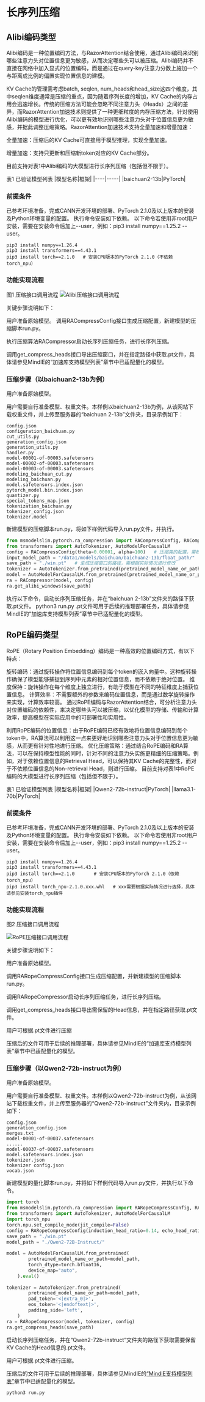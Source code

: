 # 长序列压缩
## Alibi编码类型

Alibi编码是一种位置编码方法，与RazorAttention结合使用，通过Alibi编码来识别哪些注意力头对位置信息更为敏感，从而决定哪些头可以被压缩。Alibi编码并不直接在网络中加入显式的位置编码，而是通过在query-key注意力分数上施加一个与距离成比例的偏置实现位置信息的建模。

KV Cache的管理需考虑batch, seqlen, num_heads和head_size这四个维度，其中seqlen维度通常是压缩的重点，因为随着序列长度的增加，KV Cache的内存占用会迅速增长。传统的压缩方法可能会忽略不同注意力头（Heads）之间的差异，而RazorAttention加速技术则提供了一种更细粒度的内存压缩方法，针对使用Alibi编码的模型进行优化，可以更有效地识别哪些注意力头对于位置信息更为敏感，并据此调整压缩策略。RazorAttention加速技术支持全量加速和增量加速：

全量加速：压缩后的KV Cache可直接用于模型推理，实现全量加速。

增量加速：支持只更新和压缩新token对应的KV Cache部分。

目前支持对表1中Alibi编码的大模型进行长序列压缩（包括但不限于）。

表1 已验证模型列表
|模型名称|框架|
|----|-----|
|baichuan2-13b|PyTorch|

### 前提条件
已参考环境准备，完成CANN开发环境的部署、PyTorch 2.1.0及以上版本的安装及Python环境变量的配置。
执行命令安装如下依赖。
以下命令若使用非root用户安装，需要在安装命令后加上--user，例如：pip3 install numpy==1.25.2 --user。
```
pip3 install numpy==1.26.4
pip3 install transformers==4.43.1 
pip3 install torch==2.1.0   # 安装CPU版本的PyTorch 2.1.0（不依赖torch_npu）
```
### 功能实现流程

图1 压缩接口调用流程
![Alibi压缩接口调用流程](Alibi压缩接口调用流程.png)

关键步骤说明如下：

用户准备原始模型。
调用RACompressConfig接口生成压缩配置，新建模型的压缩脚本run.py。

执行压缩算法RACompressor启动长序列压缩任务，进行长序列压缩。

调用get_compress_heads接口导出压缩窗口，并在指定路径中获取.pt文件，具体请参见MindIE的“加速库支持模型列表”章节中已适配量化的模型。

### 压缩步骤（以baichuan2-13b为例）

用户准备原始模型。

用户需要自行准备模型、权重文件。本样例以baichuan2-13b为例，从该网站下载权重文件，并上传至服务器的“baichuan 2-13b”文件夹，目录示例如下：
```
config.json
configuration_baichuan.py
cut_utils.py
generation_config.json
generation_utils.py
handler.py
model-00001-of-00003.safetensors
model-00002-of-00003.safetensors
model-00003-of-00003.safetensors
modeling_baichuan_cut.py
modeling_baichuan.py
model.safetensors.index.json
pytorch_model.bin.index.json
quantizer.py
special_tokens_map.json
tokenization_baichuan.py
tokenizer_config.json
tokenizer.model
```

新建模型的压缩脚本run.py，将如下样例代码导入run.py文件，并执行。

```python
from msmodelslim.pytorch.ra_compression import RACompressConfig, RACompressor
from transformers import AutoTokenizer, AutoModelForCausalLM
config = RACompressConfig(theta=0.00001, alpha=100)   # 压缩类的配置，需根据实际情况进行修改
input_model_path = "/data1/models/baichuan/baichuan2-13b/float_path/"    # 模型权重文件的保存路径，需根据实际情况进行修改
save_path = "./win.pt"   # 生成压缩窗口的路径，需根据实际情况进行修改
tokenizer = AutoTokenizer.from_pretrained(pretrained_model_name_or_path=input_model_path) 
model = AutoModelForCausalLM.from_pretrained(pretrained_model_name_or_path=input_model_path).float().cpu()   # 不支持使用npu方式进行加载
ra = RACompressor(model, config) 
ra.get_alibi_windows(save_path)
```
执行以下命令，启动长序列压缩任务，并在“baichuan 2-13b”文件夹的路径下获取.pt文件。
python3 run.py
.pt文件可用于后续的推理部署任务，具体请参见MindIE的“加速库支持模型列表”章节中已适配量化的模型。

## RoPE编码类型
RoPE（Rotary Position Embedding）编码是一种高效的位置编码方式，有以下特点：

旋转编码：通过旋转操作将位置信息编码到每个token的嵌入向量中。这种旋转操作确保了模型能够捕捉到序列中元素的相对位置信息，而不依赖于绝对位置。
维度保持：旋转操作在每个维度上独立进行，有助于模型在不同的特征维度上捕获位置信息。
计算效率：不需要额外的参数来编码位置信息，而是通过数学旋转操作来实现，计算效率较高。
通过RoPE编码与RazorAttention结合，可分析注意力头对位置编码的依赖性，来决定哪些头可以被压缩，以优化模型的存储、传输和计算效率，提高模型在实际应用中的可部署性和实用性。

利用RoPE编码的位置信息：由于RoPE编码已经有效地将位置信息编码到每个token中，RA算法可以利用这一点来更好地识别哪些注意力头对于位置信息更为敏感，从而更有针对性地进行压缩。
优化压缩策略：通过结合RoPE编码和RA算法，可以在保持模型性能的同时，针对不同的注意力头实施更精细的压缩策略。例如，对于依赖位置信息的Retrieval Head，可以保持其KV Cache的完整性，而对于不依赖位置信息的Non-retrieval Head，则进行压缩。
目前支持对表1中RoPE编码的大模型进行长序列压缩（包括但不限于）。

表1 已验证模型列表
|模型名称|框架|
|Qwen2-72b-instruct|PyTorch|
|llama3.1-70b|PyTorch|

### 前提条件
已参考环境准备，完成CANN开发环境的部署、PyTorch 2.1.0及以上版本的安装及Python环境变量的配置。
执行命令安装如下依赖。
以下命令若使用非root用户安装，需要在安装命令后加上--user，例如：pip3 install numpy==1.25.2 --user。
```
pip3 install numpy==1.26.4
pip3 install transformers==4.43.1 
pip3 install torch==2.1.0       # 安装CPU版本的PyTorch 2.1.0（依赖torch_npu）
pip3 install torch_npu-2.1.0.xxx.whl   # xxx需要根据实际情况进行选择，具体请参见安装torch_npu插件
```

### 功能实现流程

图2 压缩接口调用流程

![RoPE压缩接口调用流程](RoPE压缩接口调用流程.png)

关键步骤说明如下：

用户准备原始模型。

调用RARopeCompressConfig接口生成压缩配置，并新建模型的压缩脚本run.py。

调用RARopeCompressor启动长序列压缩任务，进行长序列压缩。

调用get_compress_heads接口导出需保留的Head信息，并在指定路径获取.pt文件。

用户可根据.pt文件进行压缩

压缩后的文件可用于后续的推理部署，具体请参见MindIE的“加速库支持模型列表”章节中已适配量化的模型。

### 压缩步骤（以Qwen2-72b-instruct为例）

用户准备原始模型。

用户需要自行准备模型、权重文件。本样例以Qwen2-72b-instruct为例，从该网站下载权重文件，并上传至服务器的“Qwen2-72b-instruct”文件夹内，目录示例如下：
```
config.json
generation_config.json
merges.txt
model-00001-of-00037.safetensors
......
model-00037-of-00037.safetensors
model.safetensors.index.json
tokenizer.json
tokenizer config.json
vocab.json
```

新建模型的量化脚本run.py，并将如下样例代码导入run.py文件，并执行以下命令。

```python
import torch
from msmodelslim.pytorch.ra_compression import RARopeCompressConfig, RARopeCompressor
from transformers import AutoTokenizer, AutoModelForCausalLM
import torch_npu
torch.npu.set_compile_mode(jit_compile=False)
config = RARopeCompressConfig(induction_head_ratio=0.14, echo_head_ratio=0.01)
save_path = "./win.pt" 
model_path = "./Qwen2-72B-Instruct/"
 
model = AutoModelForCausalLM.from_pretrained(
        pretrained_model_name_or_path=model_path,
        torch_dtype=torch.bfloat16, 
        device_map="auto",
    ).eval()
 
tokenizer = AutoTokenizer.from_pretrained(
        pretrained_model_name_or_path=model_path,
        pad_token='<|extra_0|>',
        eos_token='<|endoftext|>',
        padding_side='left',
    ) 
ra = RARopeCompressor(model, tokenizer, config) 
ra.get_compress_heads(save_path)
```
启动长序列压缩任务，并在“Qwen2-72b-instruct”文件夹的路径下获取需要保留KV Cache的Head信息的.pt文件。

用户可根据.pt文件进行压缩。

压缩后的文件可用于后续的推理部署，具体请参见MindIE的[“MindIE支持模型列表”](https://www.hiascend.com/document/detail/zh/mindie/10RC3/whatismindie/mindie_what_0003.html)章节中已适配量化的模型。
```
python3 run.py
```

